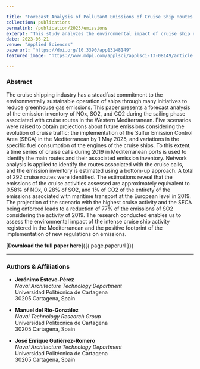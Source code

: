```yaml
---

title: "Forecast Analysis of Pollutant Emissions of Cruise Ship Routes in Western Mediterranean"
collection: publications
permalink: /publication/2023/emissions
excerpt: "This study analyzes the environmental impact of cruise ship emissions in the Western Mediterranean."
date: 2023-06-21
venue: "Applied Sciences"
paperurl: "https://doi.org/10.3390/app13148149"
featured_image: "https://www.mdpi.com/applsci/applsci-13-08149/article_deploy/html/images/applsci-13-08149-g005b.png"

---
```


### Abstract

The cruise shipping industry has a steadfast commitment to the environmentally sustainable operation of ships through many initiatives to reduce greenhouse gas emissions. This paper presents a forecast analysis of the emission inventory of NOx, SO2, and CO2 during the sailing phase associated with cruise routes in the Western Mediterranean. Five scenarios were raised to obtain projections about future emissions considering the evolution of cruise traffic; the implementation of the Sulfur Emission Control Area (SECA) in the Mediterranean by 1 May 2025, and variations in the specific fuel consumption of the engines of the cruise ships. To this extent, a time series of cruise calls during 2019 in Mediterranean ports is used to identify the main routes and their associated emission inventory. Network analysis is applied to identify the routes associated with the cruise calls, and the emission inventory is estimated using a bottom-up approach. A total of 292 cruise routes were identified. The estimations reveal that the emissions of the cruise activities assessed are approximately equivalent to 0.58% of NOx, 0.28% of SO2, and 1% of CO2 of the entirety of the emissions associated with maritime transport at the European level in 2019. The projection of the scenario with the highest cruise activity and the SECA being enforced leads to a reduction of 77% of the emissions of SO2 considering the activity of 2019. The research conducted enables us to assess the environmental impact of the intense cruise ship activity registered in the Mediterranean and the positive footprint of the implementation of new regulations on emissions.

[**Download the full paper here**]({{ page.paperurl }})

---

### Authors & Affiliations

- **Jerónimo Esteve-Pérez**  
  _Naval Architecture Technology Department_  
  Universidad Politécnica de Cartagena  
  30205 Cartagena, Spain

- **Manuel del Río-González**  
  _Naval Technology Research Group_  
  Universidad Politécnica de Cartagena  
  30205 Cartagena, Spain

- **José Enrique Gutiérrez-Romero**  
  _Naval Architecture Technology Department_  
  Universidad Politécnica de Cartagena  
  30205 Cartagena, Spain
